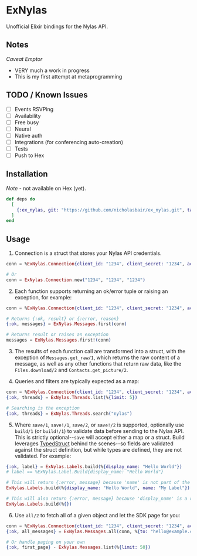 # ExNylas

Unofficial Elixir bindings for the Nylas API.

## Notes

*Caveat Emptor*
- VERY much a work in progress
- This is my first attempt at metaprogramming

## TODO / Known Issues
- [ ] Events RSVPing 
- [ ] Availability 
- [ ] Free busy 
- [ ] Neural 
- [ ] Native auth 
- [ ] Integrations (for conferencing auto-creation) 
- [ ] Tests 
- [ ] Push to Hex 

## Installation

*Note* - not available on Hex (yet).

```elixir
def deps do
  [
    {:ex_nylas, git: "https://github.com/nicholasbair/ex_nylas.git", tag: "0.1.0"}
  ]
end
```

## Usage
1. Connection is a struct that stores your Nylas API credentials.
```elixir
conn = %ExNylas.Connection{client_id: "1234", client_secret: "1234", access_token: "1234"}

# Or
conn = ExNylas.Connection.new("1234", "1234", "1234")
```

2. Each function supports returning an ok/error tuple or raising an exception, for example:
```elixir
conn = %ExNylas.Connection{client_id: "1234", client_secret: "1234", access_token: "1234"}

# Returns {:ok, result} or {:error, reason}
{:ok, messages} = ExNylas.Messages.first(conn)

# Returns result or raises an exception
messages = ExNylas.Messages.first!(conn)
```

3. The results of each function call are transformed into a struct, with the exception of `Messages.get_raw/1`, which returns the raw content of a message, as well as any other functions that return raw data, like the `Files.download/2` and `Contacts.get_picture/2`.

4. Queries and filters are typically expected as a map:
```elixir
conn = %ExNylas.Connection{client_id: "1234", client_secret: "1234", access_token: "1234"}
{:ok, threads} = ExNylas.Threads.list(%{limit: 5})

# Searching is the exception
{:ok, threads} = ExNylas.Threads.search("nylas")
```

5. Where `save/1`, `save!/1`, `save/2`, or `save!/2` is supported, optionally use `build/1` (or `build!/1`) to validate data before sending to the Nylas API.  This is strictly optional--`save` will accept either a map or a struct.  Build leverages [TypedStruct](https://hex.pm/packages/typed_struct) behind the scenes--so fields are validated against the struct definition, but while types are defined, they are not validated.  For example:
```elixir
{:ok, label} = ExNylas.Labels.build(%{display_name: "Hello World"})
# label == %ExNylas.Label.Build{display_name: "Hello World"}

# This will return {:error, message} because 'name' is not part of the struct
ExNylas.Labels.build(%{display_name: "Hello World", name: "My Label"})

# This will also return {:error, message} because 'display_name' is a required field
ExNylas.Labels.build(%{})
```

6. Use `all/2` to fetch all of a given object and let the SDK page for you:
```elixir
conn = %ExNylas.Connection{client_id: "1234", client_secret: "1234", access_token: "1234"}
{:ok, all_messages} = ExNylas.Messages.all(conn, %{to: "hello@example.com"})

# Or handle paging on your own
{:ok, first_page} - ExNylas.Messages.list(%{limit: 50})
```

